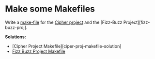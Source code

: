 # Make some Makefiles

Write a [make-file][makefile-notes] for the [Cipher project][cipher-proj] and the
[Fizz-Buzz Project][fizz-buzz-proj].

**Solutions:**
 - [Cipher Project Makefile][ciper-proj-makefile-solution]
 - [Fizz Buzz Project Makefile][fizzbuzz-proj-makefile-solution]

[makefile-notes]: #TODO_notes/organizing_code/make_files.md
[cipher-proj]: https://github.com/flarnie/c-is-for-coding/tree/master/solutions/code_organization/cipher_project
[fizzbuzz-proj]: https://github.com/flarnie/c-is-for-coding/tree/master/solutions/code_organization/fizz_buzz_variations
[cipher-proj-makefile-solution]: https://github.com/flarnie/c-is-for-coding/blob/master/solutions/code_organization/cipher_project/makefile
[fizzbuzz-proj-makefile-solution]: https://github.com/flarnie/c-is-for-coding/blob/master/solutions/code_organization/fizz_buzz_variations/makefile
